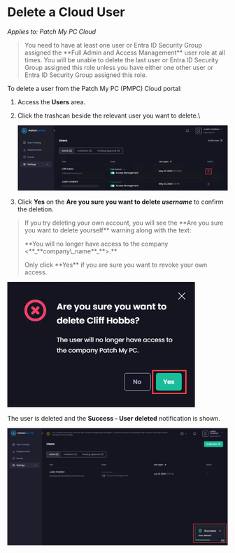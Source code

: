 # Delete a Cloud User

_Applies to: Patch My PC Cloud_

<blockquote class="wp-block-quote is-important">
<p>You need to have at least one user or Entra ID Security Group assigned the **Full Admin and Access Management** user role at all times. You will be unable to delete the last user or Entra ID Security Group assigned this role unless you have either one other user or Entra ID Security Group assigned this role.</p>
</blockquote>

To delete a user from the Patch My PC (PMPC) Cloud portal:

1. Access the **Users** area.
2.  Click the trashcan beside the relevant user you want to delete.\


    ![Clicking the trashcan beside the user to be deleted](/_images/image-(781).png "Clicking the trashcan beside the user to be deleted")
3. Click **Yes** on the **Are you sure you want to delete&#x20;**_**username**_ to confirm the deletion.

<blockquote class="wp-block-quote is-note">
<p>If you try deleting your own account, you will see the **Are you sure you want to delete yourself** warning along with the text:</p>
<p>**You will no longer have access to the company <**_**company\_name**_**>.**</p>
<p>Only click **Yes** if you are sure you want to revoke your own access.</p>
</blockquote>

![Clicking "Yes" to confirm the deletion of the user](/_images/image-(782).png "Clicking “Yes” to confirm the deletion of the user")

The user is deleted and the **Success - User deleted** notification is shown.

![Confirmation of the user being deleted](/_images/image-(729).png "Confirmation of the user being deleted")